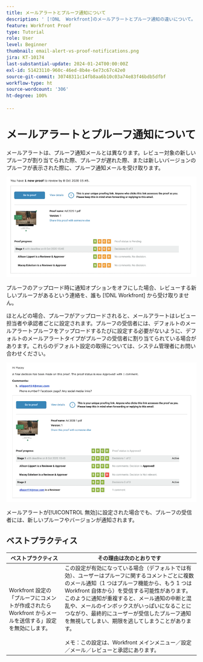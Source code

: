 ```yaml
---
title: メールアラートとプルーフ通知について
description: ' [!DNL  Workfront]のメールアラートとプルーフ通知の違いについて。'
feature: Workfront Proof
type: Tutorial
role: User
level: Beginner
thumbnail: email-alert-vs-proof-notifications.png
jira: KT-10174
last-substantial-update: 2024-01-24T00:00:00Z
exl-id: 51423110-960c-46ed-8b4e-6e73c67c42e0
source-git-commit: 30748311c14fb8aa6b10c03a74e83f46bdb5dfbf
workflow-type: ht
source-wordcount: '306'
ht-degree: 100%

---
```


# メールアラートとプルーフ通知について

メールアラートは、プルーフ通知メールとは異なります。レビュー対象の新しいプルーフが割り当てられた際、プルーフが遅れた際、または新しいバージョンのプルーフが表示された際に、プルーフ通知メールを受け取ります。

![レビューする新しいプルーフがあることを示すプルーフ通知メールの画像。](assets/email-alert-1.png)

プルーフのアップロード時に通知オプションをオフにした場合、レビューする新しいプルーフがあるという連絡を、誰も [!DNL Workfront] から受け取りません。

ほとんどの場合、プルーフがアップロードされると、メールアラートはレビュー担当者や承認者ごとに設定されます。プルーフの受信者には、デフォルトのメールアラートプルーフをアップロードするたびに設定する必要がないように、デフォルトのメールアラートタイプがプルーフの受信者に割り当てられている場合があります。これらのデフォルト設定の取得については、システム管理者にお問い合わせください。

![プルーフに対する決定が下され、レビューするコメントがあることを示すメールアラートの画像。](assets/email-alert-2.png)

メールアラートが[!UICONTROL 無効]に設定された場合でも、プルーフの受信者には、新しいプルーフやバージョンが通知されます。

## ベストプラクティス

| ベストプラクティス | その理由は次のとおりです |
|---|---|
| Workfront 設定の「プルーフにコメントが作成されたら Workfront からメールを送信する」設定を無効にします。 | この設定が有効になっている場合（デフォルトでは有効）、ユーザーはプルーフに関するコメントごとに複数のメール通知（1 つはプルーフ機能から、もう 1 つは Workfront 自体から）を受信する可能性があります。このように通知が重複すると、メール通知の中断と混乱や、メールのインボックスがいっぱいになることにつながり、最終的にユーザーが受信したプルーフ通知を無視してしまい、期限を逃してしまうことがあります。<br> <br>メモ：この設定は、Workfront メインメニュー／設定／メール／レビューと承認にあります。 |


